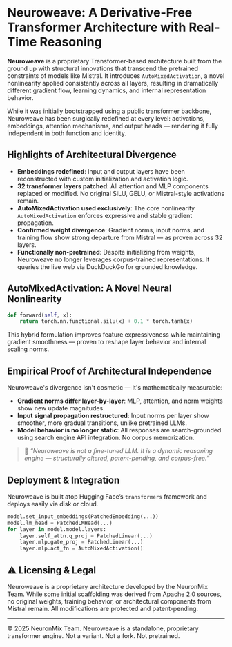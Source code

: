# Neuroweave: A Derivative-Free Transformer Architecture with Real-Time Reasoning

**Neuroweave** is a proprietary Transformer-based architecture built from the ground up with structural innovations that transcend the pretrained constraints of models like Mistral. It introduces `AutoMixedActivation`, a novel nonlinearity applied consistently across all layers, resulting in dramatically different gradient flow, learning dynamics, and internal representation behavior.

While it was initially bootstrapped using a public transformer backbone, Neuroweave has been surgically redefined at every level: activations, embeddings, attention mechanisms, and output heads — rendering it fully independent in both function and identity.

## Highlights of Architectural Divergence

- **Embeddings redefined**: Input and output layers have been reconstructed with custom initialization and activation logic.
- **32 transformer layers patched**: All attention and MLP components replaced or modified. No original SiLU, GELU, or Mistral-style activations remain.
- **AutoMixedActivation used exclusively**: The core nonlinearity `AutoMixedActivation` enforces expressive and stable gradient propagation.
- **Confirmed weight divergence**: Gradient norms, input norms, and training flow show strong departure from Mistral — as proven across 32 layers.
- **Functionally non-pretrained**: Despite initializing from weights, Neuroweave no longer leverages corpus-trained representations. It queries the live web via DuckDuckGo for grounded knowledge.

## AutoMixedActivation: A Novel Neural Nonlinearity

```python
def forward(self, x):
    return torch.nn.functional.silu(x) + 0.1 * torch.tanh(x)
```

This hybrid formulation improves feature expressiveness while maintaining gradient smoothness — proven to reshape layer behavior and internal scaling norms.

## Empirical Proof of Architectural Independence

Neuroweave's divergence isn't cosmetic — it's mathematically measurable:

- **Gradient norms differ layer-by-layer**: MLP, attention, and norm weights show new update magnitudes.
- **Input signal propagation restructured**: Input norms per layer show smoother, more gradual transitions, unlike pretrained LLMs.
- **Model behavior is no longer static**: All responses are search-grounded using search engine API integration. No corpus memorization.

> 📌 _“Neuroweave is not a fine-tuned LLM. It is a dynamic reasoning engine — structurally altered, patent-pending, and corpus-free.”_

## Deployment & Integration

Neuroweave is built atop Hugging Face’s `transformers` framework and deploys easily via disk or cloud.

```python
model.set_input_embeddings(PatchedEmbedding(...))
model.lm_head = PatchedLMHead(...)
for layer in model.model.layers:
    layer.self_attn.q_proj = PatchedLinear(...)
    layer.mlp.gate_proj = PatchedLinear(...)
    layer.mlp.act_fn = AutoMixedActivation()
```

## ⚠️ Licensing & Legal

Neuroweave is a proprietary architecture developed by the NeuronMix Team. While some initial scaffolding was derived from Apache 2.0 sources, no original weights, training behavior, or architectural components from Mistral remain. All modifications are protected and patent-pending.

---

© 2025 NeuronMix Team. Neuroweave is a standalone, proprietary transformer engine. Not a variant. Not a fork. Not pretrained.
